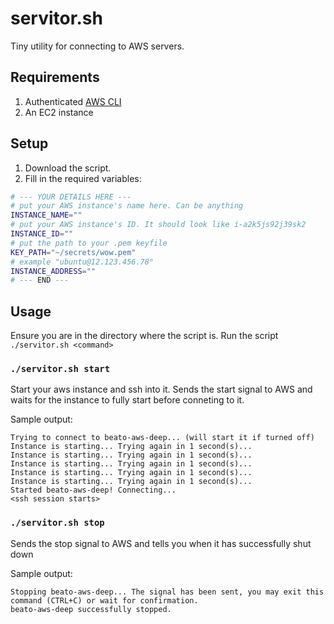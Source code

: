 # servitor.sh

Tiny utility for connecting to AWS servers.

## Requirements

1. Authenticated [AWS CLI](https://aws.amazon.com/cli/)
2. An EC2 instance

## Setup

1. Download the script.
2. Fill in the required variables:
```sh
# --- YOUR DETAILS HERE ---
# put your AWS instance's name here. Can be anything 
INSTANCE_NAME=""
# put your AWS instance's ID. It should look like i-a2k5js92j39sk2
INSTANCE_ID=""
# put the path to your .pem keyfile
KEY_PATH="~/secrets/wow.pem"
# example "ubuntu@12.123.456.78"
INSTANCE_ADDRESS=""
# --- END ---
```

## Usage

Ensure you are in the directory where the script is. Run the script `./servitor.sh <command>`

### `./servitor.sh start`

Start your aws instance and ssh into it.
Sends the start signal to AWS and waits for the instance to fully start before conneting to it.

Sample output:
```
Trying to connect to beato-aws-deep... (will start it if turned off)
Instance is starting... Trying again in 1 second(s)...
Instance is starting... Trying again in 1 second(s)...
Instance is starting... Trying again in 1 second(s)...
Instance is starting... Trying again in 1 second(s)...
Instance is starting... Trying again in 1 second(s)...
Started beato-aws-deep! Connecting...
<ssh session starts>
```

### `./servitor.sh stop`

Sends the stop signal to AWS and tells you when it has successfully shut down
 
Sample output:
```
Stopping beato-aws-deep... The signal has been sent, you may exit this command (CTRL+C) or wait for confirmation.
beato-aws-deep successfully stopped.
```
